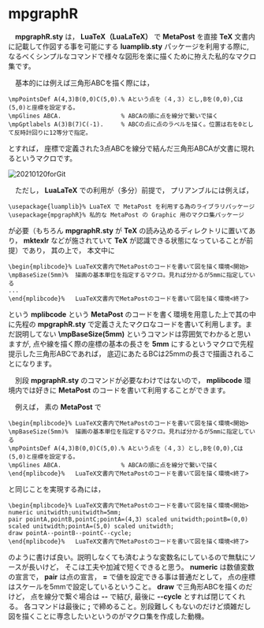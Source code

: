 # mpgraphR 

　**mpgraphR.sty** は， **LuaTeX（LuaLaTeX）** で **MetaPost** を直接 **TeX** 文書内に記載して作図する事を可能にする **luamplib.sty** パッケージを利用する際に, なるべくシンプルなコマンドで様々な図形を楽に描くために拵えた私的なマクロ集です。

　基本的には例えば三角形ABCを描く際には， 
```
\mpPointsDef A(4,3)B(0,0)C(5,0).% Aという点を（４,３）とし,Bを(0,0),Cは(5,0)と座標を設定する。
\mpGlines ABCA.                 % ABCAの順に点を線分で繋いで描く
\mpGptlabels A(3)B(7)C(-1).     % ABCの点に点のラベルを描く。位置は右を0として反時計回りに12等分で指定。
```
とすれば， 座標で定義された3点ABCを線分で結んだ三角形ABCAが文書に現れるというマクロです。

![20210120forGit](https://user-images.githubusercontent.com/77713927/105143300-0206cf00-5b3f-11eb-91d9-b74b99476280.png)

　ただし， **LuaLaTeX** での利用が（多分）前提で， プリアンブルには例えば，
```
\usepackage{luamplib}% LuaTeX で MetaPost を利用する為のライブラリパッケージ
\usepackage{mpgraphR}% 私的な MetaPost の Graphic 用のマクロ集パッケージ
```
が必要（もちろん **mpgraphR.sty** が **TeX** の読み込めるディレクトリに置いてあり， **mktexlr** などが施されていて **TeX** が認識できる状態になっていることが前提）であり， 其の上で， 本文中に
```
\begin{mplibcode}% LuaTeX文書内でMetaPostのコードを書いて図を描く環境<開始>
\mpBaseSize(5mm)%  描画の基本単位を指定するマクロ。見れば分かるが5mmに指定している
...
\end{mplibcode}%   LuaTeX文書内でMetaPostのコードを書いて図を描く環境<終了>
```
という **mplibcode** という **MetaPost** のコードを書く環境を用意した上で其の中に先程の **mpgraphR.sty** で定義さえたマクロなコードを書いて利用します。まだ説明してない **\mpBaseSize(5mm)** というコマンドは雰囲気でわかると思いますが, 点や線を描く際の座標の基本の長さを **5mm** にするというマクロで先程提示した三角形ABCであれば， 底辺にあたるBCは25mmの長さで描画されることになります。

　別段 **mpgraphR.sty** のコマンドが必要なわけではないので， **mplibcode** 環境内では好きに **MetaPost** のコードを書いて利用することができます。

　例えば， 素の **MetaPost** で
```
\begin{mplibcode}% LuaTeX文書内でMetaPostのコードを書いて図を描く環境<開始>
\mpBaseSize(5mm)%  描画の基本単位を指定するマクロ。見れば分かるが5mmに指定している
\mpPointsDef A(4,3)B(0,0)C(5,0).% Aという点を（４,３）とし,Bを(0,0),Cは(5,0)と座標を設定する。
\mpGlines ABCA.                 % ABCAの順に点を線分で繋いで描く
\end{mplibcode}%   LuaTeX文書内でMetaPostのコードを書いて図を描く環境<終了>
```
と同じことを実現する為には， 
```
\begin{mplibcode}% LuaTeX文書内でMetaPostのコードを書いて図を描く環境<開始>
numeric unitwidth;unitwidth=5mm;
pair pointA,pointB,pointC;pointA=(4,3) scaled unitwidth;pointB=(0,0) scaled unitwidth;pointA=(5,0) scaled unitwidth;
draw pointA--pointB--pointC--cycle;
\end{mplibcode}%   LuaTeX文書内でMetaPostのコードを書いて図を描く環境<終了>
```
のように書けば良い。説明しなくても済むような変数名にしているので無駄にソースが長いけど， そこは工夫や加減で短くできると思う。
**numeric** は数値変数の宣言で， **pair** は点の宣言， **=** で値を設定できる事は普通だとして， 点の座標はスケールを5mmで設定しているということ。
**draw** で三角形ABCを描くのだけど， 点を線分で繋ぐ場合は **--** で結び, 最後に **--cycle** とすれば閉じてくれる。
各コマンドは最後に **;** で締めること。別段難しくもないのだけど煩雑だし図を描くことに専念したいというのがマクロ集を作成した動機。
